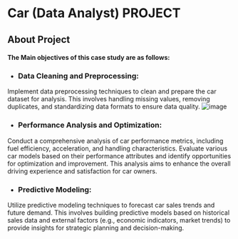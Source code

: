 # Car (Data Analyst) PROJECT
## About Project
#### The Main objectives of this case study are as follows:
* ### Data Cleaning and Preprocessing:

Implement data preprocessing techniques to clean and prepare the car dataset for analysis. This involves handling missing values, removing duplicates, and standardizing data formats to ensure data quality.
![image](https://github.com/VishalMurya/Cars-Data_Analysis-/assets/146605505/7403615a-3a7a-4882-9245-ae7ecd68b165)

* ### Performance Analysis and Optimization:

Conduct a comprehensive analysis of car performance metrics, including fuel efficiency, acceleration, and handling characteristics. Evaluate various car models based on their performance attributes and identify opportunities for optimization and improvement. This analysis aims to enhance the overall driving experience and satisfaction for car owners.

* ### Predictive Modeling:

 Utilize predictive modeling techniques to forecast car sales trends and future demand. This involves building predictive models based on historical sales data and external factors (e.g., economic indicators, market trends) to provide insights for strategic planning and decision-making.
